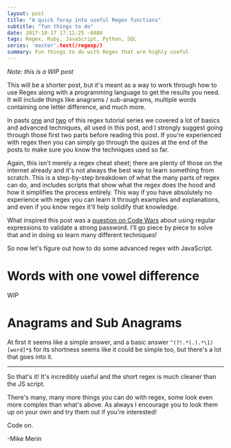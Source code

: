```yaml
---
layout: post
title: "A quick foray into useful Regex functions"
subtitle: "fun things to do"
date: 2017-10-17 17:11:25 -0400
tags: Regex, Ruby, JavaScript, Python, SQL
series: 'master'.test(/regexp/)
summary: Fun things to do with Regex that are highly useful
---
```

*Note: this is a WIP post*

This will be a shorter post, but it's meant as a way to work through how to use Regex along with a programming language to get the results you need. It will include things like anagrams / sub-anagrams, multiple words containing one letter difference, and much more.

In pasts [one](http://mikemerin.github.io/regexp-1) and [two](http://mikemerin.github.io/regexp-2) of this regex tutorial series we covered a lot of basics and advanced techniques, all used in this post, and I strongly suggest going through those first two parts before reading this post. If you're experienced with regex then you can simply go through the quizes at the end of the posts to make sure you know the techniques used so far.

Again, this isn't merely a regex cheat sheet; there are plenty of those on the internet already and it's not always the best way to learn something from scratch. This is a step-by-step breakdown of what the many parts of regex can do, and includes scripts that show what the regex does the hood and how it simplifies the process entirely. This way if you have absolutely no experience with regex you can learn it through examples and explanations, and even if you know regex it'll help solidify that knowledge.

What inspired this post was a [question on Code Wars](https://www.codewars.com/kata/regex-password-validation) about using regular expressions to validate a strong password. I'll go piece by piece to solve that and in doing so learn many different techniques!

So now let's figure out how to do some advanced regex with JavaScript.

# Words with one vowel difference

WIP

# Anagrams and Sub Anagrams

At first it seems like a simple answer, and a basic answer `^(?!.*(.).*\1)[word]*$` for its shortness seems like it could be simple too, but there's a lot that goes into it.

---

So that's it! It's incredibly useful and the short regex is much cleaner than the JS script.

There's many, many more things you can do with regex, some look even more complex than what's above. As always I encourage you to look them up on your own and try them out if you're interested!

Code on.

-Mike Merin
